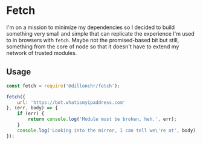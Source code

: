 # Fetch
I'm on a mission to minimize my dependencies so I decided to build something very small and simple
that can replicate the experience I'm used to in browsers with `fetch`. Maybe not the promised-based
bit but still, something from the core of node so that it doesn't have to extend my network of
trusted modules.

## Usage
```javascript
const fetch = require('@dillonchr/fetch');

fetch({
    url: 'https://bot.whatismyipaddress.com'
}, (err, body) => {
    if (err) {
        return console.log('Module must be broken, heh.', err);
    }
    console.log('Looking into the mirror, I can tell we\'re at', body);
});
```

